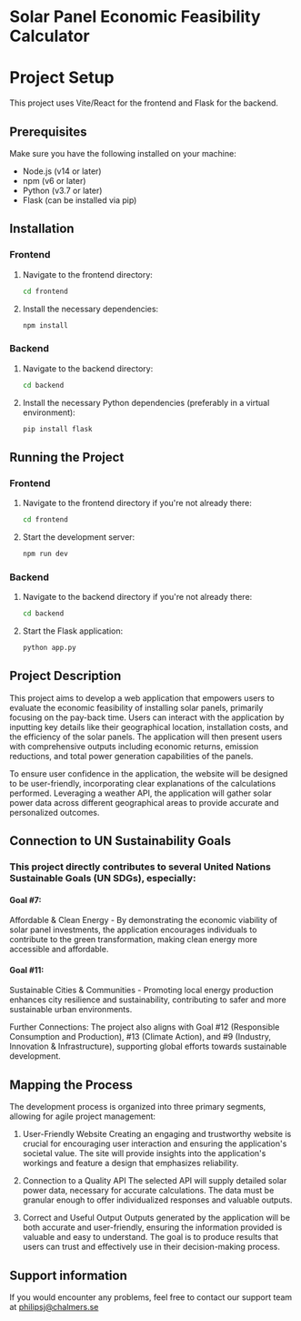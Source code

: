 
# **Solar Panel Economic Feasibility Calculator**

# Project Setup

This project uses Vite/React for the frontend and Flask for the backend.

## Prerequisites

Make sure you have the following installed on your machine:
- Node.js (v14 or later)
- npm (v6 or later)
- Python (v3.7 or later)
- Flask (can be installed via pip)

## Installation

### Frontend

1. Navigate to the frontend directory:
    ```sh
    cd frontend
    ```

2. Install the necessary dependencies:
    ```sh
    npm install
    ```

### Backend

1. Navigate to the backend directory:
    ```sh
    cd backend
    ```

2. Install the necessary Python dependencies (preferably in a virtual environment):
    ```sh
    pip install flask
    ```

## Running the Project

### Frontend

1. Navigate to the frontend directory if you're not already there:
    ```sh
    cd frontend
    ```

2. Start the development server:
    ```sh
    npm run dev
    ```

### Backend

1. Navigate to the backend directory if you're not already there:
    ```sh
    cd backend
    ```

2. Start the Flask application:
    ```sh
    python app.py
    ```






## **Project Description**

This project aims to develop a web application that empowers users to evaluate the economic feasibility of installing solar panels, primarily focusing on the pay-back time. Users can interact with the application by inputting key details like their geographical location, installation costs, and the efficiency of the solar panels. The application will then present users with comprehensive outputs including economic returns, emission reductions, and total power generation capabilities of the panels.


To ensure user confidence in the application, the website will be designed to be user-friendly, incorporating clear explanations of the calculations performed. Leveraging a weather API, the application will gather solar power data across different geographical areas to provide accurate and personalized outcomes.

## **Connection to UN Sustainability Goals**

### This project directly contributes to several United Nations Sustainable Goals (UN SDGs), especially:

#### **Goal #7:**
Affordable & Clean Energy - By demonstrating the economic viability of solar panel investments, the application encourages individuals to contribute to the green transformation, making clean energy more accessible and affordable.

#### **Goal #11:**
Sustainable Cities & Communities - Promoting local energy production enhances city resilience and sustainability, contributing to safer and more sustainable urban environments.

Further Connections: 
The project also aligns with Goal #12 (Responsible Consumption and Production), #13 (Climate Action), and #9 (Industry, Innovation & Infrastructure), supporting global efforts towards sustainable development.

## **Mapping the Process**

The development process is organized into three primary segments, allowing for agile project management:

1. User-Friendly Website
Creating an engaging and trustworthy website is crucial for encouraging user interaction and ensuring the application's societal value. The site will provide insights into the application's workings and feature a design that emphasizes reliability.

2. Connection to a Quality API
The selected API will supply detailed solar power data, necessary for accurate calculations. The data must be granular enough to offer individualized responses and valuable outputs.

3. Correct and Useful Output
Outputs generated by the application will be both accurate and user-friendly, ensuring the information provided is valuable and easy to understand. The goal is to produce results that users can trust and effectively use in their decision-making process.


## **Support information**
If you would encounter any problems, feel free to contact our support team at philipsj@chalmers.se
